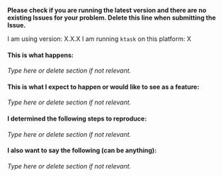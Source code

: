 **Please check if you are running the latest version and there are no existing Issues for your problem. Delete this line when submitting the Issue.**

I am using version: X.X.X
I am running `ktask` on this platform: X

#### This is what happens:

_Type here or delete section if not relevant._

#### This is what I expect to happen or would like to see as a feature:

_Type here or delete section if not relevant._

#### I determined the following steps to reproduce:

_Type here or delete section if not relevant._

#### I also want to say the following (can be anything):

_Type here or delete section if not relevant._
